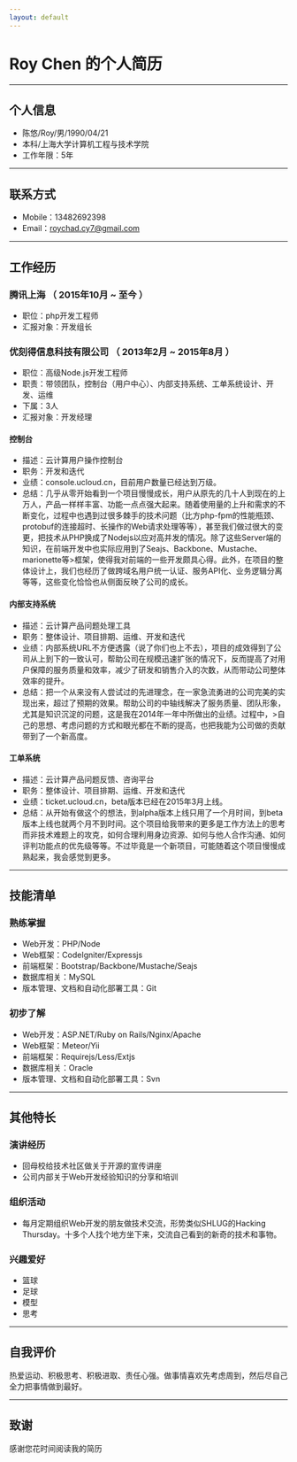 ```yaml
---
layout: default
---
```


# Roy Chen 的个人简历

* * *

## 个人信息

-   陈悠/Roy/男/1990/04/21
-   本科/上海大学计算机工程与技术学院
-   工作年限：5年

* * *

## 联系方式

-   Mobile：13482692398
-   Email：roychad.cy7@gmail.com

* * *

## 工作经历

### 腾讯上海 （ 2015年10月 ~ 至今 ）

-   职位：php开发工程师
-   汇报对象：开发组长

### 优刻得信息科技有限公司 （ 2013年2月 ~ 2015年8月 ）

-   职位：高级Node.js开发工程师
-   职责：带领团队，控制台（用户中心）、内部支持系统、工单系统设计、开发、运维
-   下属：3人
-   汇报对象：开发经理

#### 控制台

-   描述：云计算用户操作控制台
-   职务：开发和迭代
-   业绩：console.ucloud.cn，目前用户数量已经达到万级。
-   总结：几乎从零开始看到一个项目慢慢成长，用户从原先的几十人到现在的上万人，产品一样样丰富、功能一点点强大起来。随着使用量的上升和需求的不断变化，过程中也遇到过很多棘手的技术问题（比方php-fpm的性能瓶颈、protobuf的连接超时、长操作的Web请求处理等等），甚至我们做过很大的变更，把技术从PHP换成了Nodejs以应对高并发的情况。除了这些Server端的知识，在前端开发中也实际应用到了Seajs、Backbone、Mustache、marionette等>框架，使得我对前端的一些开发颇具心得。此外，在项目的整体设计上，我们也经历了做跨域名用户统一认证、服务API化、业务逻辑分离等等，这些变化恰恰也从侧面反映了公司的成长。

#### 内部支持系统

-   描述：云计算产品问题处理工具
-   职务：整体设计、项目排期、运维、开发和迭代
-   业绩：内部系统URL不方便透露（说了你们也上不去），项目的成效得到了公司从上到下的一致认可，帮助公司在规模迅速扩张的情况下，反而提高了对用户保障的服务质量和效率，减少了研发和销售介入的次数，从而带动公司整体效率的提升。
-   总结：把一个从来没有人尝试过的先进理念，在一家急流勇进的公司完美的实现出来，超过了预期的效果。帮助公司的中轴线解决了服务质量、团队形象，尤其是知识沉淀的问题，这是我在2014年一年中所做出的业绩。过程中，>自己的思想、考虑问题的方式和眼光都在不断的提高，也把我能为公司做的贡献带到了一个新高度。

#### 工单系统

-   描述：云计算产品问题反馈、咨询平台
-   职务：整体设计、项目排期、运维、开发和迭代
-   业绩：ticket.ucloud.cn，beta版本已经在2015年3月上线。
-   总结：从开始有做这个的想法，到alpha版本上线只用了一个月时间，到beta版本上线也就两个月不到时间。这个项目给我带来的更多是工作方法上的思考而非技术难题上的攻克，如何合理利用身边资源、如何与他人合作沟通、如何评判功能点的优先级等等。不过毕竟是一个新项目，可能随着这个项目慢慢成熟起来，我会感觉到更多。
     

* * *

## 技能清单

### 熟练掌握

-   Web开发：PHP/Node
-   Web框架：CodeIgniter/Expressjs
-   前端框架：Bootstrap/Backbone/Mustache/Seajs
-   数据库相关：MySQL
-   版本管理、文档和自动化部署工具：Git

### 初步了解

-   Web开发：ASP.NET/Ruby on Rails/Nginx/Apache
-   Web框架：Meteor/Yii
-   前端框架：Requirejs/Less/Extjs
-   数据库相关：Oracle
-   版本管理、文档和自动化部署工具：Svn

* * *

## 其他特长

### 演讲经历

-   回母校给技术社区做关于开源的宣传讲座
-   公司内部关于Web开发经验知识的分享和培训

### 组织活动

-   每月定期组织Web开发的朋友做技术交流，形势类似SHLUG的Hacking Thursday。十多个人找个地方坐下来，交流自己看到的新奇的技术和事物。

### 兴趣爱好

-   篮球
-   足球
-   模型
-   思考

* * *

## 自我评价

热爱运动、积极思考、积极进取、责任心强。做事情喜欢先考虑周到，然后尽自己全力把事情做到最好。

* * *

## 致谢

感谢您花时间阅读我的简历

